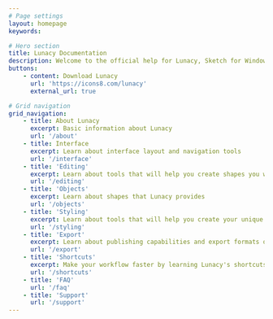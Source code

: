```yaml
---
# Page settings
layout: homepage
keywords:

# Hero section
title: Lunacy Documentation
description: Welcome to the official help for Lunacy, Sketch for Windows.
buttons:
    - content: Download Lunacy
      url: 'https://icons8.com/lunacy'
      external_url: true

# Grid navigation
grid_navigation:
    - title: About Lunacy
      excerpt: Basic information about Lunacy
      url: '/about'
    - title: Interface
      excerpt: Learn about interface layout and navigation tools
      url: '/interface'
    - title: 'Editing'
      excerpt: Learn about tools that will help you create shapes you want 
      url: '/editing'
    - title: 'Objects'
      excerpt: Learn about shapes that Lunacy provides
      url: '/objects'
    - title: 'Styling'
      excerpt: Learn about tools that will help you create your unique style
      url: '/styling'
    - title: 'Export'
      excerpt: Learn about publishing capabilities and export formats of Lunacy
      url: '/export'
    - title: 'Shortcuts'
      excerpt: Make your workflow faster by learning Lunacy's shortcuts
      url: '/shortcuts'
    - title: 'FAQ'
      url: '/faq'
    - title: 'Support'
      url: '/support'
---
```

